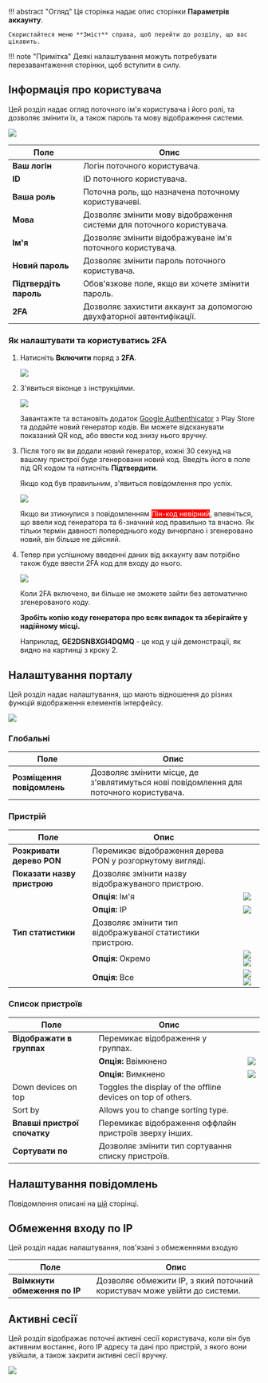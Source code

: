 !!! abstract "Огляд"
    Ця сторінка надає опис сторінки **Параметрів аккаунту**.

    Скористайтеся меню **Зміст** справа, щоб перейти до розділу, що вас цікавить.

!!! note "Примітка"
    Деякі налаштування можуть потребувати перезавантаження сторінки, щоб вступити в силу.

## Інформація про користувача
Цей розділ надає огляд поточного ім'я користувача і його ролі, та дозволяє змінити їх, а також пароль та мову відображення системи.

![](../assets/user-settings/personal_info.png)

| Поле | Опис |
| ---- | ---- |
| **Ваш логін** | Логін поточного користувача. |
| **ID** | ID поточного користувача. |
| **Ваша роль** | Поточна роль, що назначена поточному користувачеві. |
| **Мова** | Дозволяє змінити мову відображення системи для поточного користувача. |
| **Ім'я** | Дозволяє змінити відображуване ім'я поточного користувача. |
| **Новий пароль** | Дозволяє змінити пароль поточного користувача. |
| **Підтвердіть пароль** | Обов'язкове поле, якщо ви хочете змінити пароль. |
| **2FA** | Дозволяє захистити аккаунт за допомогою двухфаторної автентифікації. |

### Як налаштувати та користуватись 2FA
1. Натисніть **Включити** поряд з **2FA**.

    ![](../assets/user-settings/2fa_enable.png)

2. З'явиться віконце з інструкціями.

    ![](../assets/user-settings/2fa_qr.png)

    Завантажте та встановіть додаток [Google Authenthicator](https://play.google.com/store/apps/details?id=com.google.android.apps.authenticator2) з Play Store та додайте новий генератор кодів. Ви можете відсканувати показаний QR код, або ввести код знизу нього вручну.

3. Після того як ви додали новий генератор, кожні 30 секунд на вашому пристрої буде згенеровани новий код. Введіть його в поле під QR кодом та натисніть **Підтвердити**.

    Якщо код був правильним, з'явиться повідомлення про успіх.

    ![](../assets/user-settings/2fa_connected.png)

    Якщо ви зтикнулися з повідомленням <span style="color:#ffffff; background-color:red;">Пін-код невірний</span>, впевніться, що ввели код генератора та 6-значний код правильно та вчасно. Як тільки термін давності попереднього коду вичерпано і згенеровано новий, він більше не дійсний.

4. Тепер при успішному введенні даних від аккаунту вам потрібно також буде ввести 2FA код для входу до нього.

    ![](../assets/user-settings/2fa_login.png)

    Коли 2FA включено, ви більше не зможете зайти без автоматично згенерованого коду.
    
    **Зробіть копію коду генератора про всяк випадок та зберігайте у надійному місці.**
    
    Наприклад, **GE2DSNBXGI4DQMQ** - це код у цій демонстрації, як видно на картинці з кроку 2.

## Налаштування порталу
Цей розділ надає налаштування, що мають відношення до різних функцій відображення елементів інтерфейсу.

![](../assets/user-settings/portal.png)

### Глобальні
| Поле | Опис |
| ---- | ---- |
| **Розміщення повідомлень** | Дозволяє змінити місце, де з'являтимуться нові повідомлення для поточного користувача. |

### Пристрій
| Поле | Опис | |
| ---- | ---- | - |
| **Розкривати дерево PON** | Перемикає відображення дерева PON у розгорнутому вигляді. |
| **Показати назву пристрою** | Дозволяє змінити назву відображуваного пристрою. |
| | **Опція:** Ім'я | ![](../assets/user-settings/show_device_title_name.png) |
| | **Опція:** ІР | ![](../assets/user-settings/show_device_title_ip.png) |
| **Тип статистики** | Дозволяє змінити тип відображуваної статистики пристрою. |
| | **Опція:** Окремо | ![](../assets/user-settings/split_statistic_split_1.png) ![](../assets/user-settings/split_statistic_split_2.png)|
| | **Опція:** Все | ![](../assets/user-settings/split_statistic_all_1.png) ![](../assets/user-settings/split_statistic_all_2.png) |

### Список пристроїв
| Поле | Опис | |
| ---- | ---- | - |
| **Відображати в группах** | Перемикає відображення у группах. |
| | **Опція:** Ввімкнено | ![](../assets/user-settings/device_groups_on.png) |
| | **Опція:** Вимкнено | ![](../assets/user-settings/device_groups_off.png) |
| Down devices on top | Toggles the display of the offline devices on top of others. |
| Sort by | Allows you to change sorting type. |
| **Впавші пристрої спочатку** | Перемикає відображення оффлайн пристроїв зверху інших. |
| **Сортувати по** | Дозволяє змінити тип сортування списку пристроїв. |

## Налаштування повідомлень
Повідомлення описані на [цій](../components/notifications.md) сторінці.

## Обмеження входу по IP
Цей розділ надає налаштування, пов'язані з обмеженнями входую

| Поле | Опис |
| ---- | ---- |
| **Ввімкнути обмеження по ІР** | Дозволяє обмежити ІР, з який поточний користувач може увійти до системи. |

## Активні сесії
Цей розділ відображає поточні активні сесії користувача, коли він був активним востаннє, його ІР адресу та дані про пристрій, з якого вони увійшли, а також закрити активні сесії вручну.

![](../assets/user-settings/active_sessions.png)